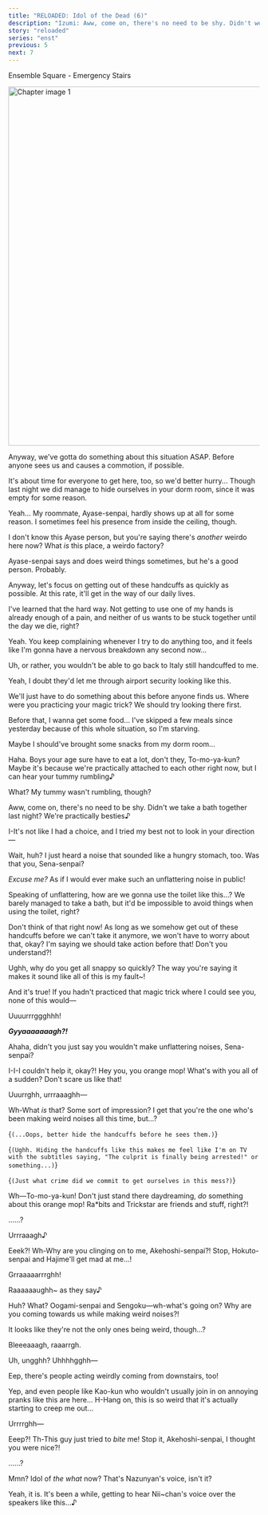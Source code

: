 ```yaml
---
title: "RELOADED: Idol of the Dead (6)"
description: "Izumi: Aww, come on, there's no need to be shy. Didn't we take a bath together last night? We're practically besties♪"
story: "reloaded"
series: "enst"
previous: 5
next: 7
---
```


<Season s="Summer"/>

<Location>Ensemble Square - Emergency Stairs</Location>

<Image src="/img/tl/reloaded/6/1.jpg" alt="Chapter image 1" layout="responsive" width="1560" height="720" quality="100" />

<Bubble character="Izumi">

Anyway, we've gotta do something about this situation ASAP. Before anyone sees us and causes a commotion, if possible.

It's about time for everyone to get here, too, so we'd better hurry... Though last night we did manage to hide ourselves in your dorm room, since it was empty for some reason.

</Bubble>

<Bubble character="Tomoya">

Yeah... My roommate, Ayase-senpai, hardly shows up at all for some reason. I sometimes feel his presence from inside the ceiling, though.

</Bubble>

<Bubble character="Izumi">

I don't know this Ayase person, but you're saying there's _another_ weirdo here now? What _is_ this place, a weirdo factory?

</Bubble>

<Bubble character="Tomoya">

Ayase-senpai says and does weird things sometimes, but he's a good person. Probably.

Anyway, let's focus on getting out of these handcuffs as quickly as possible. At this rate, it'll get in the way of our daily lives.

</Bubble>

<Bubble character="Izumi">

I've learned that the hard way. Not getting to use one of my hands is already enough of a pain, and neither of us wants to be stuck together until the day we die, right?

</Bubble>

<Bubble character="Tomoya">

Yeah. You keep complaining whenever I try to do anything too, and it feels like I'm gonna have a nervous breakdown any second now...

Uh, or rather, you wouldn't be able to go back to Italy still handcuffed to me.

</Bubble>

<Bubble character="Izumi">

Yeah, I doubt they'd let me through airport security looking like this.

We'll just have to do something about this before anyone finds us. Where were you practicing your magic trick? We should try looking there first.

</Bubble>

<Bubble character="Tomoya">

Before that, I wanna get some food... I've skipped a few meals since yesterday because of this whole situation, so I'm starving.

Maybe I should've brought some snacks from my dorm room...

</Bubble>

<Bubble character="Izumi">

Haha. Boys your age sure have to eat a lot, don't they, To-mo-ya-kun? Maybe it's because we're practically attached to each other right now, but I can hear your tummy rumbling♪

</Bubble>

<Bubble character="Tomoya">

What? My tummy wasn't rumbling, though?

</Bubble>

<Bubble character="Izumi">

Aww, come on, there's no need to be shy. Didn't we take a bath together last night? We're practically <span className="hold">besties♪</span>

</Bubble>

<Bubble character="Tomoya">

I-It's not like I had a choice, and I tried my best not to look in your <span className="hold">direction—</span>

Wait, huh? I just heard a noise that sounded like a hungry stomach, too. Was that you, Sena-senpai?

</Bubble>

<Bubble character="Izumi">

_Excuse me?_ As if I would ever make such an unflattering noise in public!

</Bubble>

<Bubble character="Tomoya">

Speaking of unflattering, how are we gonna use the toilet like this...? We barely managed to take a bath, but it'd be impossible to avoid things when using the toilet, right?

</Bubble>

<Bubble character="Izumi">

Don't think of that right now! As long as we somehow get out of these handcuffs before we can't take it anymore, we won't have to worry about that, okay? I'm saying we should take action before that! Don't you understand?!

</Bubble>

<Bubble character="Tomoya">

Ughh, why do you get all snappy so quickly? The way you're saying it makes it sound like all of this is my fault\~!

</Bubble>

<Bubble character="Izumi">

And it's true! If you hadn't practiced that magic trick where I could see you, none of this <span className="hold">would—</span>

</Bubble>

<Bubble character="Subaru">

Uuuurrrggghhh!

</Bubble>

<Bubble character="Izumi">

**_Gyyaaaaaaagh?!_**

</Bubble>

<Bubble character="Tomoya">

Ahaha, didn't you just say you wouldn't make unflattering noises, Sena-senpai?

</Bubble>

<Bubble character="Izumi">

I-I-I couldn't help it, okay?! Hey you, you orange mop! What's with you all of a sudden? Don't scare us like that!

</Bubble>

<Bubble character="Subaru">

Uuurrghh, <span className="hold">urrraaaghh—</span>

</Bubble>

<Bubble character="Izumi">

Wh-What _is_ that? Some sort of impression? I get that you're the one who's been making weird noises all this time, but...?

</Bubble>

<Bubble character="Tomoya">

<Thought>{`(...Oops, better hide the handcuffs before he sees them.)`}</Thought>

<Thought>{`(Ughh. Hiding the handcuffs like this makes me feel like I'm on TV with the subtitles saying, "The culprit is finally being arrested!" or something...)`}</Thought>

<Thought>{`(Just what crime did we commit to get ourselves in this mess?)`}</Thought>

</Bubble>

<Bubble character="Izumi">

Wh—To-mo-ya-kun! Don't just stand there daydreaming, _do_ something about this orange mop! Ra<span className="noCase">\*</span>bits and Trickstar are friends and stuff, right?!

</Bubble>

<Bubble character="Tomoya">

......?

</Bubble>

<Bubble character="Subaru">

Urrraaagh♪

</Bubble>

<Bubble character="Tomoya">

Eeek?! Wh-Why are you clinging on to me, Akehoshi-senpai?! Stop, Hokuto-senpai and Hajime'll get mad at me...!

</Bubble>

<Bubble character="Koga">

Grraaaaarrrghh!

</Bubble>

<Bubble character="Shinobu">

Raaaaaaughh\~ as they <span className="hold">say♪</span>

</Bubble>

<Bubble character="Tomoya">

Huh? What? Oogami-senpai and Sengoku—wh-what's going on? Why are you coming towards us while making weird noises?!

</Bubble>

<Bubble character="Izumi">

It looks like they're not the only ones being weird, though...?

</Bubble>

<Bubble character="Kaoru">

Bleeeaaagh, raaarrgh.

</Bubble>

<Bubble character="Souma">

Uh, ungghh? <span className="hold">Uhhhhgghh—</span>

</Bubble>

<Bubble character="Tomoya">

Eep, there's people acting weirdly coming from downstairs, too!

</Bubble>

<Bubble character="Izumi">

Yep, and even people like Kao-kun who wouldn't usually join in on annoying pranks like this are here... H-Hang on, this is so weird that it's actually starting to creep me out...

</Bubble>

<Bubble character="Subaru">

Urrrrghh—

</Bubble>

<Bubble character="Tomoya">

Eeep?! Th-This guy just tried to _bite_ me! Stop it, Akehoshi-senpai, I thought you were nice?!

</Bubble>

<Bubble hidden character="Nazuna">

"Ding dong ding <span className="hold">dong♪"</span>

</Bubble>

<Bubble character="Izumi">

......?

</Bubble>

<Bubble hidden character="Nazuna">

"This is a public service announcement. There is currently a special event being held in the ES Building—Idol of the Dead."

</Bubble>

<Bubble character="Izumi">

Mmn? Idol of _the what_ now? That's Nazunyan's voice, isn't it?

</Bubble>

<Bubble character="Tomoya">

Yeah, it is. It's been a while, getting to hear Nii\~chan's voice over the speakers like <span className="hold">this...♪</span>

</Bubble>

<Credits tl="[moricchiichan](https://moricchiichan.tumblr.com)" tlc="[nazunyan427](https://nazunyan427.dreamwidth.org)" qc="[Ren](https://tomoya.moe), [Spoon](https://twitter.com/spoonbutt)" />
